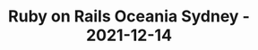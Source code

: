 ---
layout: post
title: Ruby on Rails Oceania Sydney - 2021-12-14
datetime: '2021-12-14T02:00:00-05:00'
name: Ruby on Rails Oceania Sydney
external_url: https://www.meetup.com/Ruby-On-Rails-Oceania-Sydney/events/278698647/
online_event: true
year_month: 2021-12
---